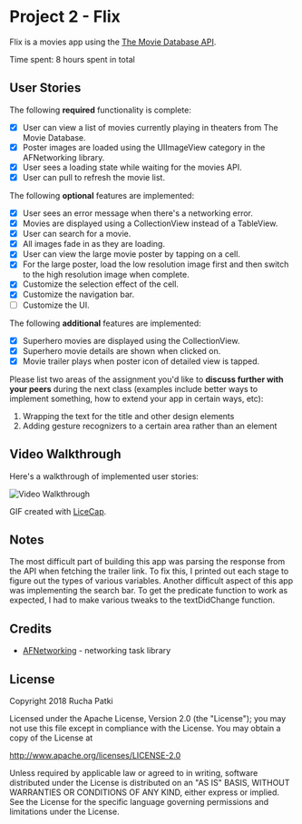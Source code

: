 # Project 2 - Flix

Flix is a movies app using the [The Movie Database API](http://docs.themoviedb.apiary.io/#).

Time spent: 8 hours spent in total

## User Stories

The following **required** functionality is complete:

- [x] User can view a list of movies currently playing in theaters from The Movie Database.
- [x] Poster images are loaded using the UIImageView category in the AFNetworking library.
- [x] User sees a loading state while waiting for the movies API.
- [x] User can pull to refresh the movie list.

The following **optional** features are implemented:

- [x] User sees an error message when there's a networking error.
- [x] Movies are displayed using a CollectionView instead of a TableView.
- [x] User can search for a movie.
- [x] All images fade in as they are loading.
- [x] User can view the large movie poster by tapping on a cell.
- [x] For the large poster, load the low resolution image first and then switch to the high resolution image when complete.
- [x] Customize the selection effect of the cell.
- [x] Customize the navigation bar.
- [ ] Customize the UI.

The following **additional** features are implemented:

- [x] Superhero movies are displayed using the CollectionView.
- [x] Superhero movie details are shown when clicked on.
- [x] Movie trailer plays when poster icon of detailed view is tapped.

Please list two areas of the assignment you'd like to **discuss further with your peers** during the next class (examples include better ways to implement something, how to extend your app in certain ways, etc):

1. Wrapping the text for the title and other design elements
2. Adding gesture recognizers to a certain area rather than an element

## Video Walkthrough

Here's a walkthrough of implemented user stories:

<img src='https://i.imgur.com/5FVBf7h.gif' title='Video Walkthrough' width='' alt='Video Walkthrough' />

GIF created with [LiceCap](http://www.cockos.com/licecap/).

## Notes

The most difficult part of building this app was parsing the response from the API when fetching the trailer link. To fix this, I printed out each stage to figure out the types of various variables. Another difficult aspect of this app was implementing the search bar. To get the predicate function to work as expected, I had to make various tweaks to the textDidChange function. 

## Credits

- [AFNetworking](https://github.com/AFNetworking/AFNetworking) - networking task library

## License

Copyright 2018 Rucha Patki

Licensed under the Apache License, Version 2.0 (the "License");
you may not use this file except in compliance with the License.
You may obtain a copy of the License at

http://www.apache.org/licenses/LICENSE-2.0

Unless required by applicable law or agreed to in writing, software
distributed under the License is distributed on an "AS IS" BASIS,
WITHOUT WARRANTIES OR CONDITIONS OF ANY KIND, either express or implied.
See the License for the specific language governing permissions and
limitations under the License.
